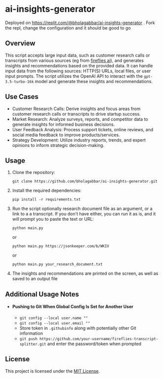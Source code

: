# ai-insights-generator

Deployed on https://replit.com/@bholagabbar/ai-insights-generator . Fork the repl, change the configuration and it should be good to go

## Overview

This script accepts large input data, such as customer research calls or transcripts from various sources (eg from [fireflies ai](https://fireflies.ai/)), and generates insights and recommendations based on the provided data. It can handle input data from the following sources: HTTP(S) URLs, local files, or user input prompts. The script utilizes the OpenAI API to interact with the `gpt-3.5-turbo-16k` model and generate these insights and recommendations.

## Use Cases

- Customer Research Calls: Derive insights and focus areas from customer research calls or transcripts to drive startup success.
- Market Research: Analyze surveys, reports, and competitor data to generate insights for informed business decisions.
- User Feedback Analysis: Process support tickets, online reviews, and social media feedback to improve products/services.
- Strategy Development: Utilize industry reports, trends, and expert opinions to inform strategic decision-making.


## Usage

1. Clone the repository:

   ```shell
   git clone https://github.com/bholagabbar/ai-insights-generator.git
   ```

2. Install the required dependencies:

   ```shell
   pip install -r requirements.txt
   ```

5. Run the script optionally research document file as an argument, or a link to a a transcript. If you don't have either, you can run it as is, and it will prompt you to paste the text or URL:

   ```shell
   python main.py
   ```
   or
   ```shell
   python main.py https://jsonkeeper.com/b/WKIV
   ```
   or
   ```shell
   python main.py your_research_document.txt
   ```

6. The insights and recommendations are printed on the screen, as well as saved to an output file

## Additional Usage Notes

* #### Pushing to Git When Global Config Is Set for Another User
  * `git config --local user.name ""`
  * `git config --local user.email ""`
  * Store token in `.githubinfo` along with potentially other Git information
  * `git push https://github.com/your-username/fireflies-transcript-splitter.git` and enter the password/token when prompted

## License

This project is licensed under the [MIT License](LICENSE).
